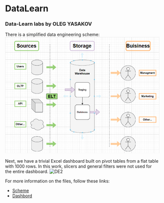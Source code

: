 # DataLearn
### Data-Learn labs  by OLEG YASAKOV  
  
There is a simplified data engineering scheme:  
![DE1](https://github.com/RhymeLost/DataLearn/blob/main/Module1/de1.png)
  
Next, we have a trivial Excel dashboard built on pivot tables from a flat table with 1000 rows. In this work, slicers and general filters were not used for the entire dashboard.
![DE2]([https://github.com/RhymeLost/DataLearn/blob/e2fec9f283230373522bd7a47dedad3fd8ebecdd/DE2.png](https://github.com/RhymeLost/DataLearn/blob/main/Module1/DE2.png))
  
For more information on the files, follow these links:
* [Scheme](https://github.com/RhymeLost/DataLearn/blob/main/Module1/DE%20layers.drawio)
* [Dashbord](https://github.com/RhymeLost/DataLearn/blob/main/Module1/Superstore%20Dashbord.xlsx)
